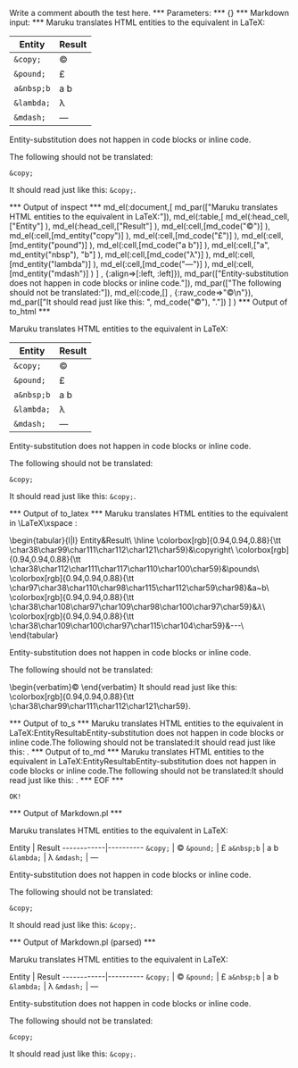 Write a comment abouth the test here.
*** Parameters: ***
{}
*** Markdown input: ***
Maruku translates HTML entities to the equivalent in LaTeX:

Entity      | Result
------------|----------
`&copy;`    |  &copy;
`&pound;`   |  &pound;
`a&nbsp;b`  |  a&nbsp;b
`&lambda;`  |  &lambda;
`&mdash;`   |  &mdash;


Entity-substitution does not happen in code blocks or inline code.

The following should not be translated:

	&copy;

It should read just like this: `&copy;`.


*** Output of inspect ***
md_el(:document,[
	md_par(["Maruku translates HTML entities to the equivalent in LaTeX:"]),
	md_el(:table,[
		md_el(:head_cell,["Entity"] ),
		md_el(:head_cell,["Result"] ),
		md_el(:cell,[md_code("&copy;")] ),
		md_el(:cell,[md_entity("copy")] ),
		md_el(:cell,[md_code("&pound;")] ),
		md_el(:cell,[md_entity("pound")] ),
		md_el(:cell,[md_code("a&nbsp;b")] ),
		md_el(:cell,["a", md_entity("nbsp"), "b"] ),
		md_el(:cell,[md_code("&lambda;")] ),
		md_el(:cell,[md_entity("lambda")] ),
		md_el(:cell,[md_code("&mdash;")] ),
		md_el(:cell,[md_entity("mdash")] )
	] , {:align=>[:left, :left]}),
	md_par(["Entity-substitution does not happen in code blocks or inline code."]),
	md_par(["The following should not be translated:"]),
	md_el(:code,[] , {:raw_code=>"&copy;\n"}),
	md_par(["It should read just like this: ", md_code("&copy;"), "."])
] )
*** Output of to_html ***
<p>Maruku translates HTML entities to the equivalent in LaTeX:</p
    ><table
      ><thead
        ><tr
          ><th>Entity</th
          ><th>Result</th
        ></tr
      ></thead
      ><tbody
        ><tr
          ><td style='text-align: left;'
            ><code>&amp;copy;</code
          ></td
          ><td style='text-align: left;'>&copy;</td
        ></tr
        ><tr
          ><td style='text-align: left;'
            ><code>&amp;pound;</code
          ></td
          ><td style='text-align: left;'>&pound;</td
        ></tr
        ><tr
          ><td style='text-align: left;'
            ><code>a&amp;nbsp;b</code
          ></td
          ><td style='text-align: left;'>a&nbsp;b</td
        ></tr
        ><tr
          ><td style='text-align: left;'
            ><code>&amp;lambda;</code
          ></td
          ><td style='text-align: left;'>&lambda;</td
        ></tr
        ><tr
          ><td style='text-align: left;'
            ><code>&amp;mdash;</code
          ></td
          ><td style='text-align: left;'>&mdash;</td
        ></tr
      ></tbody
    ></table
    ><p>Entity-substitution does not happen in code blocks or inline code.</p
    ><p>The following should not be translated:</p
    ><pre
      ><code>&amp;copy;
</code
    ></pre
    ><p>It should read just like this: <code>&amp;copy;</code
      >.</p
  >
*** Output of to_latex ***
Maruku translates HTML entities to the equivalent in \LaTeX\xspace :

\begin{tabular}{l|l}
Entity&Result\\
\hline 
\colorbox[rgb]{0.94,0.94,0.88}{\tt \char38\char99\char111\char112\char121\char59}&\copyright\\
\colorbox[rgb]{0.94,0.94,0.88}{\tt \char38\char112\char111\char117\char110\char100\char59}&\pounds\\
\colorbox[rgb]{0.94,0.94,0.88}{\tt \char97\char38\char110\char98\char115\char112\char59\char98}&a~b\\
\colorbox[rgb]{0.94,0.94,0.88}{\tt \char38\char108\char97\char109\char98\char100\char97\char59}&$\lambda$\\
\colorbox[rgb]{0.94,0.94,0.88}{\tt \char38\char109\char100\char97\char115\char104\char59}&---\\
\end{tabular}

Entity-substitution does not happen in code blocks or inline code.

The following should not be translated:

\begin{verbatim}&copy;
\end{verbatim}
It should read just like this: \colorbox[rgb]{0.94,0.94,0.88}{\tt \char38\char99\char111\char112\char121\char59}.


*** Output of to_s ***
Maruku translates HTML entities to the equivalent in LaTeX:EntityResultabEntity-substitution does not happen in code blocks or inline code.The following should not be translated:It should read just like this: .
*** Output of to_md ***
Maruku translates HTML entities to the equivalent in LaTeX:EntityResultabEntity-substitution does not happen in code blocks or inline code.The following should not be translated:It should read just like this: .
*** EOF ***



	OK!



*** Output of Markdown.pl ***
<p>Maruku translates HTML entities to the equivalent in LaTeX:</p>

<p>Entity      | Result
------------|----------
<code>&amp;copy;</code>    |  &copy;
<code>&amp;pound;</code>   |  &pound;
<code>a&amp;nbsp;b</code>  |  a&nbsp;b
<code>&amp;lambda;</code>  |  &lambda;
<code>&amp;mdash;</code>   |  &mdash;</p>

<p>Entity-substitution does not happen in code blocks or inline code.</p>

<p>The following should not be translated:</p>

<pre><code>&amp;copy;
</code></pre>

<p>It should read just like this: <code>&amp;copy;</code>.</p>

*** Output of Markdown.pl (parsed) ***
<p>Maruku translates HTML entities to the equivalent in LaTeX:</p
    ><p>Entity | Result
------------|----------
<code>&amp;copy;</code
      > | &copy;
<code>&amp;pound;</code
      > | &pound;
<code>a&amp;nbsp;b</code
      > | a&nbsp;b
<code>&amp;lambda;</code
      > | &lambda;
<code>&amp;mdash;</code
      > | &mdash;</p
    ><p>Entity-substitution does not happen in code blocks or inline code.</p
    ><p>The following should not be translated:</p
    ><pre
      ><code>&amp;copy;
</code
    ></pre
    ><p>It should read just like this: <code>&amp;copy;</code
      >.</p
  >